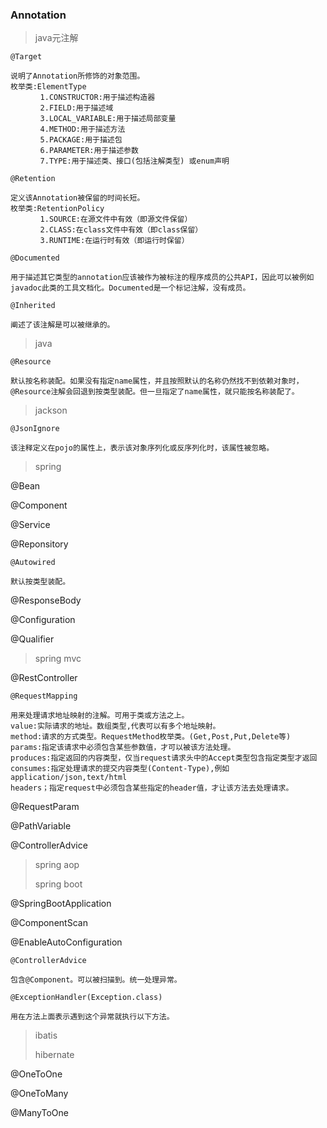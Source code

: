 ### Annotation

> java元注解

```
@Target

说明了Annotation所修饰的对象范围。
枚举类:ElementType
　　　　1.CONSTRUCTOR:用于描述构造器
　　　　2.FIELD:用于描述域
　　　　3.LOCAL_VARIABLE:用于描述局部变量
　　　　4.METHOD:用于描述方法
　　　　5.PACKAGE:用于描述包
　　　　6.PARAMETER:用于描述参数
　　　　7.TYPE:用于描述类、接口(包括注解类型) 或enum声明
```

```
@Retention

定义该Annotation被保留的时间长短。
枚举类:RetentionPolicy
　　　　1.SOURCE:在源文件中有效（即源文件保留）
　　　　2.CLASS:在class文件中有效（即class保留）
　　　　3.RUNTIME:在运行时有效（即运行时保留）
```

```
@Documented

用于描述其它类型的annotation应该被作为被标注的程序成员的公共API，因此可以被例如javadoc此类的工具文档化。Documented是一个标记注解，没有成员。
```

```
@Inherited

阐述了该注解是可以被继承的。
```

> java

```
@Resource

默认按名称装配。如果没有指定name属性，并且按照默认的名称仍然找不到依赖对象时，@Resource注解会回退到按类型装配。但一旦指定了name属性，就只能按名称装配了。
```

> jackson

```
@JsonIgnore

该注释定义在pojo的属性上，表示该对象序列化或反序列化时，该属性被忽略。
```

> spring

@Bean

@Component

@Service

@Reponsitory

```
@Autowired

默认按类型装配。
```

@ResponseBody

@Configuration

@Qualifier

> spring mvc

@RestController

```
@RequestMapping

用来处理请求地址映射的注解。可用于类或方法之上。
value:实际请求的地址。数组类型,代表可以有多个地址映射。
method:请求的方式类型。RequestMethod枚举类。(Get,Post,Put,Delete等)
params:指定该请求中必须包含某些参数值，才可以被该方法处理。
produces:指定返回的内容类型，仅当request请求头中的Accept类型包含指定类型才返回
consumes:指定处理请求的提交内容类型(Content-Type),例如application/json,text/html
headers；指定request中必须包含某些指定的header值，才让该方法去处理请求。
```

@RequestParam

@PathVariable

@ControllerAdvice

> spring aop
>
> spring boot

@SpringBootApplication

@ComponentScan

@EnableAutoConfiguration

```
@ControllerAdvice

包含@Component。可以被扫描到。统一处理异常。
```

```
@ExceptionHandler(Exception.class)

用在方法上面表示遇到这个异常就执行以下方法。
```

> ibatis
>
> hibernate

@OneToOne

@OneToMany

@ManyToOne

